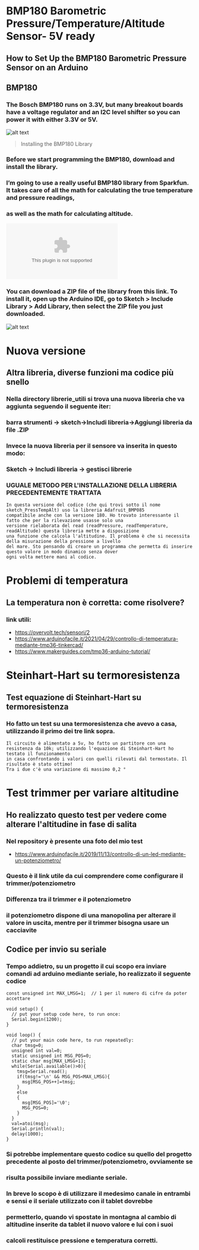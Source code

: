 # BMP180 Barometric Pressure/Temperature/Altitude Sensor- 5V ready
## How to Set Up the BMP180 Barometric Pressure Sensor on an Arduino

## BMP180

### The Bosch BMP180 runs on 3.3V, but many breakout boards have a voltage regulator and an I2C level shifter so you can power it with either 3.3V or 5V.

![alt text](https://www.circuitbasics.com/wp-content/uploads/2017/05/Arduino-Pressure-Sensor-Tutorial-BMP180-Pin-Diagram.png)

> Installing the BMP180 Library

### Before we start programming the BMP180, download and install the library. 
### I’m going to use a really useful BMP180 library from Sparkfun. It takes care of all the math for calculating the true temperature and pressure readings, 
### as well as the math for calculating altitude.

![zip libreria](https://github.com/sparkfun/BMP180_Breakout_Arduino_Library/archive/master.zip)

### You can download a ZIP file of the library from this link. To install it, open up the Arduino IDE, go to Sketch > Include Library > Add Library, then select the ZIP file you just downloaded.

![alt text](https://i0.wp.com/randomnerdtutorials.com/wp-content/uploads/2016/09/bmp180-barometris-sensor_bb.png?w=700&quality=100&strip=all&ssl=1)

# Nuova versione 
## Altra libreria, diverse funzioni ma codice più snello
### Nella directory librerie_utili si trova una nuova libreria che va aggiunta seguendo il seguente iter:
### barra strumenti -> sketch->Includi libreria->Aggiungi libreria da file .ZIP
### Invece la nuova libreria per il sensore va inserita in questo modo:
### Sketch -> Includi libreria -> gestisci librerie
### UGUALE METODO PER L'INSTALLAZIONE DELLA LIBRERIA PRECEDENTEMENTE TRATTATA
```
In questa versione del codice (che qui trovi sotto il nome sketch_PressTempAlt) uso la libreria Adafruit_BMP085 
compatibile anche con la versione 180. Ho trovato interessante il fatto che per la rilevazione usasse solo una 
versione rielaborata del read (readPressure, readTemperature, readAltitude) questa libreria mette a disposizione 
una funzione che calcola l'altitudine. Il problema è che si necessita della misurazione della pressione a livello
del mare. Sto pensando di creare un programma che permetta di inserire questo valore in modo dinamico senza dover
ogni volta mettere mani al codice. 
```
# Problemi di temperatura
## La temperatura non è corretta: come risolvere?
### link utili: 
 - https://overvolt.tech/sensori/2
 - https://www.arduinofacile.it/2021/04/29/controllo-di-temperatura-mediante-tmp36-tinkercad/
 - https://www.makerguides.com/tmp36-arduino-tutorial/

# Steinhart-Hart su termoresistenza
## Test equazione di Steinhart-Hart su termoresistenza
### Ho fatto un test su una termoresistenza che avevo a casa, utilizzando il primo dei tre link sopra. 
```
Il circuito è alimentato a 5v, ho fatto un partitore con una resistenza da 10k; utilizzando l'equazione di Steinhart-Hart ho testato il funzionamento 
in casa confrontando i valori con quelli rilevati dal termostato. Il risultato è stato ottimo!
Tra i due c'è una variazione di massimo 0,2 °
```
# Test trimmer per variare altitudine
## Ho realizzato questo test per vedere come alterare l'altitudine in fase di salita
### Nel repository è presente una foto del mio test

 - https://www.arduinofacile.it/2019/11/13/controllo-di-un-led-mediante-un-potenziometro/

### Questo è il link utile da cui comprendere come configurare il trimmer/potenziometro
### Differenza tra il trimmer e il potenziometro
### il potenziometro dispone di una manopolina per alterare il valore in uscita, mentre per il trimmer bisogna usare un cacciavite 

## Codice per invio su seriale
### Tempo addietro, su un progetto il cui scopo era inviare comandi ad arduino mediante seriale, ho realizzato il seguente codice

```
const unsigned int MAX_LMSG=1;  // 1 per il numero di cifre da poter accettare

void setup() {
  // put your setup code here, to run once:
  Serial.begin(1200);
}

void loop() {
  // put your main code here, to run repeatedly:
  char tmsg=0;
  unsigned int val=0;
  static unsigned int MSG_POS=0;
  static char msg[MAX_LMSG+1];
  while(Serial.available()>0){
    tmsg=Serial.read();
    if(tmsg!='\n' && MSG_POS<MAX_LMSG){
      msg[MSG_POS++]=tmsg;
    }
    else
    {
      msg[MSG_POS]='\0';
      MSG_POS=0;
    }
  }
  val=atoi(msg);
  Serial.println(val);
  delay(1000);
}
```

### Si potrebbe implementare questo codice su quello del progetto precedente al posto del trimmer/potenziometro, ovviamente se 
### risulta possibile inviare mediante seriale.
### In breve lo scopo è di utilizzare il medesimo canale in entrambi e sensi e il seriale utilizzato con il tablet dovrebbe
### permetterlo, quando vi spostate in montagna al cambio di altitudine inserite da tablet il nuovo valore e lui con i suoi 
### calcoli restituisce pressione e temperatura corretti.